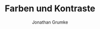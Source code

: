 ---
layout: ../../layouts/MarkdownPostLayout.astro
title: 'Farben und Kontraste'
pubDate: 27.02.2024
description: 'This is the first post of my new Astro blog.'
author: 'Jonathan Grumke'
image:
    url: 'https://docs.astro.build/assets/full-logo-light.png'
    alt: 'The full Astro logo.'
tags: ["astro", "blogging", "learning in public"]
---